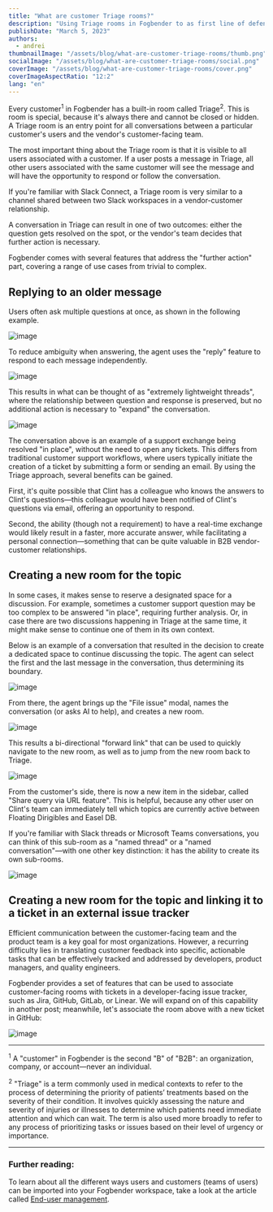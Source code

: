 ```yaml
---
title: "What are customer Triage rooms?"
description: "Using Triage rooms in Fogbender to as first line of defense for customer support"
publishDate: "March 5, 2023"
authors:
  - andrei
thumbnailImage: "/assets/blog/what-are-customer-triage-rooms/thumb.png"
socialImage: "/assets/blog/what-are-customer-triage-rooms/social.png"
coverImage: "/assets/blog/what-are-customer-triage-rooms/cover.png"
coverImageAspectRatio: "12:2"
lang: "en"
---
```


Every customer<sup>1</sup> in Fogbender has a built-in room called Triage<sup>2</sup>. This is room is special, because it's always there and cannot be closed or hidden. A Triage room is an entry point for all conversations between a particular customer's users and the vendor's customer-facing team.

The most important thing about the Triage room is that it is visible to all users associated with a customer. If a user posts a message in Triage, all other users associated with the same customer will see the message and will have the opportunity to respond or follow the conversation.

If you're familiar with Slack Connect, a Triage room is very similar to a channel shared between two Slack workspaces in a vendor-customer relationship.

A conversation in Triage can result in one of two outcomes: either the question gets resolved on the spot, or the vendor's team decides that further action is necessary.

Fogbender comes with several features that address the "further action" part, covering a range of use cases from trivial to complex.

## Replying to an older message

Users often ask multiple questions at once, as shown in the following example.

![image](https://fogbender-blog.s3.amazonaws.com/triage-rooms-00.png)

To reduce ambiguity when answering, the agent uses the "reply" feature to respond to each message independently.

![image](https://fogbender-blog.s3.amazonaws.com/triage-rooms-01.png)

This results in what can be thought of as "extremely lightweight threads", where the relationship between question and response is preserved, but no additional action is necessary to "expand" the conversation.

![image](https://fogbender-blog.s3.amazonaws.com/triage-rooms-02.png)

The conversation above is an example of a support exchange being resolved "in place", without the need to open any tickets. This differs from traditional customer support workflows, where users typically initiate the creation of a ticket by submitting a form or sending an email. By using the Triage approach, several benefits can be gained.

First, it's quite possible that Clint has a colleague who knows the answers to Clint's questions&mdash;this colleague would have been notified of Clint's questions via email, offering an opportunity to respond.

Second, the ability (though not a requirement) to have a real-time exchange would likely result in a faster, more accurate answer, while facilitating a personal connection&mdash;something that can be quite valuable in B2B vendor-customer relationships.

## Creating a new room for the topic

In some cases, it makes sense to reserve a designated space for a discussion. For example, sometimes a customer support question may be too complex to be answered "in place", requiring further analysis. Or, in case there are two discussions happening in Triage at the same time, it might make sense to continue one of them in its own context.

Below is an example of a conversation that resulted in the decision to create a dedicated space to continue discussing the topic. The agent can select the first and the last message in the conversation, thus determining its boundary.

![image](https://fogbender-blog.s3.amazonaws.com/triage-rooms-03.png)

From there, the agent brings up the "File issue" modal, names the conversation (or asks AI to help), and creates a new room.

![image](https://fogbender-blog.s3.amazonaws.com/triage-rooms-04.png)

This results a bi-directional "forward link" that can be used to quickly navigate to the new room, as well as to jump from the new room back to Triage.

![image](https://fogbender-blog.s3.amazonaws.com/triage-rooms-05.png)

From the customer's side, there is now a new item in the sidebar, called "Share query via URL feature". This is helpful, because any other user on Clint's team can immediately tell which topics are currently active between Floating Dirigibles and Easel DB.

If you're familiar with Slack threads or Microsoft Teams conversations, you can think of this sub-room as a "named thread" or a "named conversation"&mdash;with one other key distinction: it has the ability to create its own sub-rooms.

![image](https://fogbender-blog.s3.amazonaws.com/triage-rooms-06.png)

## Creating a new room for the topic and linking it to a ticket in an external issue tracker

Efficient communication between the customer-facing team and the product team is a key goal for most organizations. However, a recurring difficulty lies in translating customer feedback into specific, actionable tasks that can be effectively tracked and addressed by developers, product managers, and quality engineers.

Fogbender provides a set of features that can be used to associate customer-facing rooms with tickets in a developer-facing issue tracker, such as Jira, GitHub, GitLab, or Linear. We will expand on of this capability in another post; meanwhile, let's associate the room above with a new ticket in GitHub:

![image](https://fogbender-blog.s3.amazonaws.com/triage-rooms-07.png)

---

<sup>1</sup> A "customer" in Fogbender is the second "B" of "B2B": an organization, company, or account&mdash;never an individual.

<sup>2</sup> "Triage" is a term commonly used in medical contexts to refer to the process of determining the priority of patients’ treatments based on the severity of their condition. It involves quickly assessing the nature and severity of injuries or illnesses to determine which patients need immediate attention and which can wait. The term is also used more broadly to refer to any process of prioritizing tasks or issues based on their level of urgency or importance.

---

### Further reading:

To learn about all the different ways users and customers (teams of users) can be imported into your Fogbender workspace, take a look at the article called [End-user management](/blog/fogbender-user-management).
